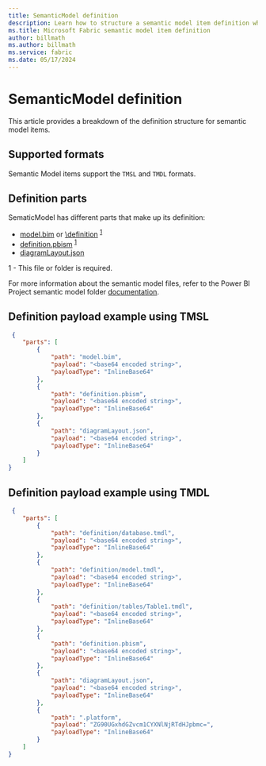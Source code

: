 ```yaml
---
title: SemanticModel definition
description: Learn how to structure a semantic model item definition when using the Microsoft Fabric REST API.
ms.title: Microsoft Fabric semantic model item definition
author: billmath
ms.author: billmath
ms.service: fabric
ms.date: 05/17/2024
---
```


# SemanticModel definition

This article provides a breakdown of the definition structure for semantic model items.

## Supported formats

Semantic Model items support the `TMSL` and `TMDL` formats.

## Definition parts

SematicModel has different parts that make up its definition:

* [model.bim](https://learn.microsoft.com/power-bi/developer/projects/projects-dataset#modelbim) or [\definition](https://learn.microsoft.com/power-bi/developer/projects/projects-dataset#definition-folder) <sup>[1](#required1)</sup>
* [definition.pbism](https://learn.microsoft.com/power-bi/developer/projects/projects-dataset#definitionpbism) <sup>[1](#required1)</sup>
* [diagramLayout.json](https://learn.microsoft.com/power-bi/developer/projects/projects-dataset#diagramlayoutjson)

<a name="required1">1</a> - This file or folder is required.  

For more information about the semantic model files, refer to the Power BI Project semantic model folder [documentation](https://learn.microsoft.com/power-bi/developer/projects/projects-dataset).


## Definition payload example using TMSL

```json
 {
    "parts": [
        {
            "path": "model.bim",
            "payload": "<base64 encoded string>",
            "payloadType": "InlineBase64"
        },
        {
            "path": "definition.pbism",
            "payload": "<base64 encoded string>",
            "payloadType": "InlineBase64"
        },
        {
            "path": "diagramLayout.json",
            "payload": "<base64 encoded string>",
            "payloadType": "InlineBase64"
        }
    ]
}
```
## Definition payload example using TMDL

```json
 {
    "parts": [
        {
            "path": "definition/database.tmdl",
            "payload": "<base64 encoded string>",
            "payloadType": "InlineBase64"
        },
        {
            "path": "definition/model.tmdl",
            "payload": "<base64 encoded string>",
            "payloadType": "InlineBase64"
        },
        {
            "path": "definition/tables/Table1.tmdl",
            "payload": "<base64 encoded string>",
            "payloadType": "InlineBase64"
        },
        {
            "path": "definition.pbism",
            "payload": "<base64 encoded string>",
            "payloadType": "InlineBase64"
        },
        {
            "path": "diagramLayout.json",
            "payload": "<base64 encoded string>",
            "payloadType": "InlineBase64"
        },
        {
            "path": ".platform",
            "payload": "ZG90UGxhdGZvcm1CYXNlNjRTdHJpbmc=",
            "payloadType": "InlineBase64"
        }
    ]
}
```
